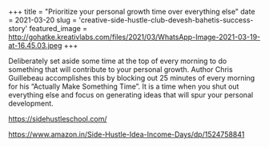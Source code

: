 +++
title = "Prioritize your personal growth time over everything else"
date = 2021-03-20
slug = 'creative-side-hustle-club-devesh-bahetis-success-story'
featured_image = http://gohatke.kreativlabs.com/files/2021/03/WhatsApp-Image-2021-03-19-at-16.45.03.jpeg
+++

Deliberately set aside some time at the top of every morning to do something that will contribute to your personal growth. Author Chris Guillebeau accomplishes this by blocking out 25 minutes of every morning for his “Actually Make Something Time”. It is a time when you shut out everything else and focus on generating ideas that will spur your personal development.

<https://sidehustleschool.com/>

<https://www.amazon.in/Side-Hustle-Idea-Income-Days/dp/1524758841>
